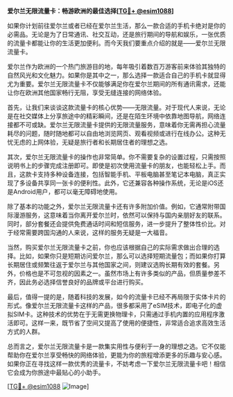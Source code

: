 **爱尔兰无限流量卡：畅游欧洲的最佳选择[[TG💪+ @esim1088](https://t.me/s/esim1088)]**

如果你计划前往爱尔兰或者已经在爱尔兰生活，那么一款合适的手机卡绝对是你的必需品。无论是为了日常通讯、社交互动，还是旅行期间的导航和娱乐，一张优质的流量卡都能让你的生活更加便利。而今天我们要重点介绍的就是——爱尔兰无限流量卡。

爱尔兰作为欧洲的一个热门旅游目的地，每年吸引着数百万游客前来体验其独特的自然风光和文化魅力。如果你是其中之一，那么选择一款适合自己的手机卡就显得尤为重要。爱尔兰无限流量卡不仅能够满足你在爱尔兰期间的所有通讯需求，还能让你在欧洲其他国家畅行无阻，享受无缝连接的网络体验。

首先，让我们来谈谈这款流量卡的核心优势——无限流量。对于现代人来说，无论是在社交媒体上分享旅途中的精彩瞬间，还是在陌生环境中依靠地图导航，网络连接都不可或缺。爱尔兰无限流量卡提供的无限流量服务，意味着你无需再担心流量耗尽的问题，随时随地都可以自由地浏览网页、观看视频或进行在线办公。这种无忧无虑的上网体验，无疑是旅行者和长期居住者的理想之选。

其次，爱尔兰无限流量卡的操作也非常简单。你不需要复杂的设置过程，只需按照说明书上的步骤完成注册即可。即使是初次使用流量卡的朋友，也能轻松上手。而且，这款卡支持多种设备连接，包括智能手机、平板电脑甚至笔记本电脑，真正实现了多设备共享同一张卡的便利性。此外，它还兼容各种操作系统，无论是iOS还是Android用户，都可以毫无障碍地使用。

除了基本的功能之外，爱尔兰无限流量卡还有许多附加价值。例如，它通常附带国际漫游服务，这意味着当你离开爱尔兰时，依然可以保持与国内亲朋好友的联系。同时，部分套餐还会提供免费通话时间和短信服务，进一步提升了整体性价比。对于经常需要跨国沟通的人来说，这样的服务无疑是一大福音。

当然，购买爱尔兰无限流量卡之前，你也应该根据自己的实际需求做出合理的选择。比如，如果你只是短期访问爱尔兰，那么可以选择短期流量包；而如果你打算长期居住或频繁往返于爱尔兰与其他国家之间，则建议选购长期有效的套餐。另外，价格也是不可忽视的因素之一。虽然市场上有许多类似的产品，但质量参差不齐，因此务必选择信誉良好的品牌或平台进行购买。

最后，值得一提的是，随着科技的发展，如今的流量卡已经不再局限于实体卡片的形式。像爱尔兰无限流量卡这样的产品，很多都采用了eSIM技术，即电子化的虚拟SIM卡。这种技术的优势在于无需更换物理卡，只需通过手机内置的应用程序激活即可。这样一来，既节省了空间又提高了使用的便捷性，非常适合追求高效生活方式的人群。

总而言之，爱尔兰无限流量卡是一款集实用性与便利于一身的理想之选。它不仅能帮助你在爱尔兰享受畅快的网络体验，更能为你的旅程增添更多的乐趣与安心感。如果你正在寻找这样一款优秀的流量卡，不妨考虑一下爱尔兰无限流量卡吧！相信它会成为你旅途中最贴心的小助手。

[[TG💪+ @esim1088](https://t.me/s/esim1088) ![Image](https://i.postimg.cc/4NQfJmqS/Snipaste-2025-05-13-00-14-12.png)]